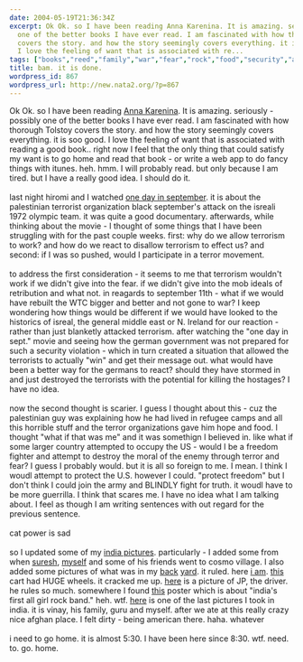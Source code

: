 ```yaml
---
date: 2004-05-19T21:36:34Z
excerpt: Ok Ok. so I have been reading Anna Karenina. It is amazing. seriously - possibly
  one of the better books I have ever read. I am fascinated with how thorough Tolstoy
  covers the story. and how the story seemingly covers everything. it is soo good.
  I love the feeling of want that is associated with re...
tags: ["books","reed","family","war","fear","rock","food","security","action","terrorism","india","hiromi","itunes"]
title: bam. it is done.
wordpress_id: 867
wordpress_url: http://new.nata2.org/?p=867
---
```


Ok Ok. so I have been reading <a href="http://www.amazon.com/exec/obidos/tg/detail/-/0142000272/002-0399952-0374432?v=glance">Anna Karenina</a>. It is amazing. seriously - possibly one of the better books I have ever read. I am fascinated with how thorough Tolstoy covers the story. and how the story seemingly covers everything. it is soo good. I love the feeling of want that is associated with reading a good book..  right now I feel that the only thing that could satisfy my want is to go home and read that book - or write a web app to do fancy things with itunes. heh. hmm. I will probably read. but only because I am tired. but I have a really good idea. I should do it. <br/><br/>last night hiromi and I watched <a href="http://www.imdb.com/title/tt0230591/">one day in september</a>. it is about the palestinian terrorist organization black september's attack on the isreali 1972 olympic team. it was quite a good documentary. afterwards, while thinking about the movie - I thought of some things that I have been struggling with for the past couple weeks. first: why do we allow terrorism to work? and how do we react to disallow terrorism to effect us? and  second: if I was so pushed, would I participate in a terror movement. <br/><br/>to address the first consideration - it seems to me that terrorism wouldn't work if we didn't give into the fear. if we didn't give into the mob ideals of retribution and what not. in reagards to september 11th - what if we would have rebuilt the WTC bigger and better and not gone to war? I keep wondering how things would be different if we would have looked to the historics of isreal, the general middle east or N. Ireland for our reaction - rather than just blanketly attacked terrorism.  after watching the "one day in sept." movie and seeing how the german government was not prepared for such a security violation - which in turn created a situation that allowed the terrorists to actually "win" and get their message out. what would have been a better way for the germans to react? should they have stormed in and just destroyed the terrorists with the potential for killing the hostages? I have no idea. <br/><br/>now the second thought is scarier. I guess I thought about this - cuz the palestinian guy was explaining how he had lived in refugee camps and all this horrible stuff and the terror organizations gave him hope and food. I thought "what if that was me" and it was somethign I believed in. like what if some larger country attempted to occupy the US - would I be a freedom fighter and attempt to destroy the moral of the enemy through terror and fear? I guess I probably would. but it is all so foreign to me. I mean. I think I woudl attempt to protect the U.S. however I could. "protect freedom" but I don't think I could join the army and BLINDLY fight for truth. it woudl have to be more guerrilla. I think that scares me. I have no idea what I am talking about. I feel as though I am writing sentences with out regard for the previous sentence. <br/><br/>cat power is sad<br/><br/>so I updated some of my <a href="http://nata2.info/?path=pictures%2Fevents%2F2004%3A05%3A13_india">india pictures</a>. particularly - I added some from when <a href="http://nata2.info/?path=pictures%2Fevents%2F2004%3A05%3A13_india%2Fbangalore&img=IMG_0395.jpg">suresh</a>, <a href="http://nata2.info/.thumbnails/pictures/events/2004%3A05%3A13_india/bangalore/IMG_0399.jpg">myself</a> and some of his friends went to cosmo village. I also added some pictures of what was in my <a href="http://nata2.info/?path=pictures%2Fevents%2F2004%3A05%3A13_india%2Fbangalore&img=IMG_0406.jpg">back</a> <a href="http://nata2.info/?path=pictures%2Fevents%2F2004%3A05%3A13_india%2Fbangalore&img=IMG_0407.jpg">yard</a>. it ruled. here <a href="http://nata2.info/?path=pictures%2Fevents%2F2004%3A05%3A13_india%2Fbangalore&img=IMG_0412.jpg">i am</a>. <a  href="http://nata2.info/?path=pictures%2Fevents%2F2004%3A05%3A13_india%2Fbangalore&img=IMG_0420.jpg">this</a> cart had HUGE wheels. it cracked me up. <a href="http://nata2.info/?path=pictures%2Fevents%2F2004%3A05%3A13_india%2Fbangalore&img=IMG_0444.jpg">here</a> is a picture of JP, the driver. he rules so much. somewhere I found <a href="http://nata2.info/?path=pictures%2Fevents%2F2004%3A05%3A13_india%2Fbangalore&img=IMG_0459.jpg">this</a> poster which is about "india's first all girl rock band."  heh. wtf. <a href="http://nata2.info/?path=pictures%2Fevents%2F2004%3A05%3A13_india%2Fbangalore&img=IMG_0460.jpg">here</a> is one of the last pictures I took in india. it is vinay, his family, guru and myself. after we ate at this really crazy nice afghan place. I felt dirty - being american there. haha. whatever<br/><br/>i need to go home. it is almost 5:30. I have been here since 8:30. wtf. need. to. go. home. 
